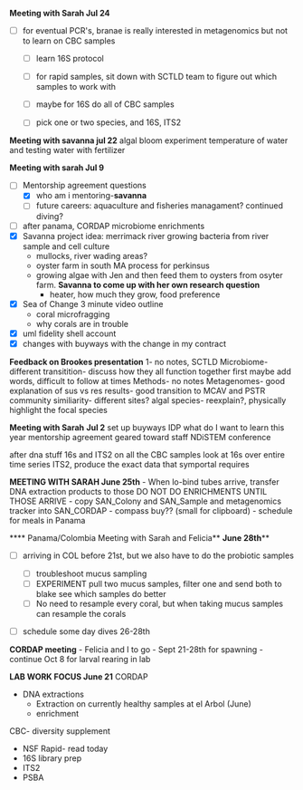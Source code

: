 **Meeting with Sarah Jul 24**
- [ ] for eventual PCR's, branae is really interested in metagenomics but not to learn on CBC samples
	- [ ] learn 16S protocol
	- [ ] for rapid samples, sit down with SCTLD team to figure out which samples to work with 
	- [ ] maybe for 16S do all of CBC samples
	- [ ] pick one or two species, and 16S, ITS2


**Meeting with savanna jul 22**
	algal bloom experiment
	temperature of water and testing water with fertilizer 

**Meeting with sarah Jul 9**
- [ ] Mentorship agreement questions
	- [x] who am i mentoring-**savanna**
	- [ ] future careers: aquaculture and fisheries managament? continued diving?
- [ ] after panama, CORDAP microbiome enrichments
- [x] Savanna project idea: merrimack river growing bacteria from river sample and cell culture
	- mullocks, river wading areas?
	- oyster farm in south MA process for perkinsus
	- growing algae with Jen and then feed them to oysters from osyter farm. **Savanna to come up with her own research question**
		- heater, how much they grow, food preference 
- [x] Sea of Change 3 minute video outline
	- coral microfragging
	- why corals are in trouble 
- [x] uml fidelity shell account
- [x] changes with buyways with the change in my contract

**Feedback on Brookes presentation** 
1- no notes, 
SCTLD
Microbiome- different transitition- discuss how they all function together first
	maybe add words, difficult to follow at times
Methods- no notes
Metagenomes- good explanation of sus vs res
results- good transition to MCAV and PSTR
community similiarity- different sites? 
algal species- reexplain?, physically highlight the focal species 


**Meeting with Sarah** **Jul 2**
set up buyways
IDP 
	what do I want to learn this year 
mentorship agreement geared toward staff
NDiSTEM conference 

after dna stuff 
16s and ITS2 on all the CBC samples
	look at 16s over entire time series 
	ITS2, produce the exact data that symportal requires 

**MEETING WITH SARAH June 25th**
	- When lo-bind tubes arrive, transfer DNA extraction products to those
		 DO NOT DO ENRICHMENTS UNTIL THOSE ARRIVE
	- copy SAN_Colony and SAN_Sample and metagenomics tracker into SAN_CORDAP
	- compass buy?? (small for clipboard)
	- schedule for meals in Panama 

**** Panama/Colombia Meeting with Sarah and Felicia** **June 28th**** 
- [ ] arriving in COL before 21st, but we also have to do the probiotic samples 
	- [ ] troubleshoot mucus sampling
	- [ ] EXPERIMENT pull two mucus samples, filter one and send both to blake see which samples do better 
	- [ ] No need to resample every coral, but when taking mucus samples can resample the corals 
- [ ] schedule some day dives 26-28th


**CORDAP meeting** 
	- Felicia and I to go 
	- Sept 21-28th for spawning 
	- continue Oct 8 for larval rearing in lab 

**LAB WORK FOCUS June 21**
CORDAP
- DNA extractions
	- Extraction on currently healthy samples at el Arbol (June)
	- enrichment

CBC- diversity supplement
-  NSF Rapid- read today 
- 16S library prep
- ITS2
- PSBA